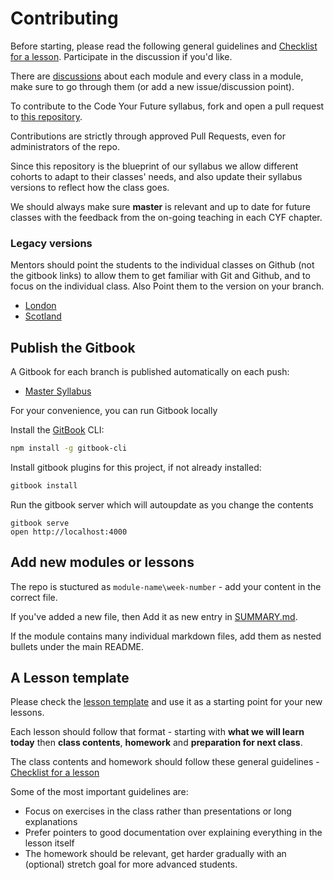 # Contributing

Before starting, please read the following general guidelines and
[Checklist for a lesson](https://github.com/Code-Your-Future/syllabus/issues/9).
Participate in the discussion if you'd like.

There are [discussions](https://github.com/Code-Your-Future/syllabus/issues)
about each module and every class in a module, make sure to go through them (or
add a new issue/discussion point).

To contribute to the Code Your Future syllabus, fork and open a pull request to
[this repository](https://github.com/code-your-future/syllabus).

Contributions are strictly through approved Pull Requests, even for
administrators of the repo.

Since this repository is the blueprint of our syllabus we allow different
cohorts to adapt to their classes' needs, and also update their syllabus
versions to reflect how the class goes.

We should always make sure **master** is relevant and up to date for future
classes with the feedback from the on-going teaching in each CYF chapter.

### Legacy versions

Mentors should point the students to the individual classes on Github (not the
gitbook links) to allow them to get familiar with Git and Github, and to focus
on the individual class. Also Point them to the version on your branch.

* [London](https://codeyourfuture.github.io/syllabus-london/)
* [Scotland](https://codeyourfuture.github.io/syllabus-scotland/)

## Publish the Gitbook

A Gitbook for each branch is published automatically on each push:

* [Master Syllabus](https://codeyourfuture.github.io/syllabus-master/)

For your convenience, you can run Gitbook locally

Install the [GitBook](https://github.com/GitbookIO/gitbook) CLI:

```bash
npm install -g gitbook-cli
```

Install gitbook plugins for this project, if not already installed:

```bash
gitbook install
```

Run the gitbook server which will autoupdate as you change the contents

```
gitbook serve
open http://localhost:4000
```

## Add new modules or lessons

The repo is stuctured as `module-name\week-number` - add your content in the
correct file.

If you've added a new file, then Add it as new entry in
[SUMMARY.md](https://github.com/Code-Your-Future/syllabus/blob/master/SUMMARY.md).

If the module contains many individual markdown files, add them as nested
bullets under the main README.

## A Lesson template

Please check the [lesson template](https://codeyourfuture.github.io/syllabus-london/others/lesson-template.html) and use it as a starting
point for your new lessons.

Each lesson should follow that format - starting with **what we will learn
today** then **class contents**, **homework** and **preparation for next
class**.

The class contents and homework should follow these general guidelines -
[Checklist for a lesson](https://github.com/Code-Your-Future/syllabus/issues/9)

Some of the most important guidelines are:

* Focus on exercises in the class rather than presentations or long explanations
* Prefer pointers to good documentation over explaining everything in the lesson
  itself
* The homework should be relevant, get harder gradually with an (optional)
  stretch goal for more advanced students.
